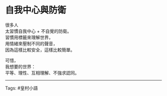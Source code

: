 # 自我中心與防衛

很多人  
太習慣自我中心 + 不自覺的防衛。  
習慣用標籤來理解世界，  
用情緒來壓制不同的聲音，  
因為這樣比較安全，這樣比較簡單。  

可惜，  
我想要的世界：  
平等、理性、互相理解、不強求認同。

---

Tags: #皇村小語